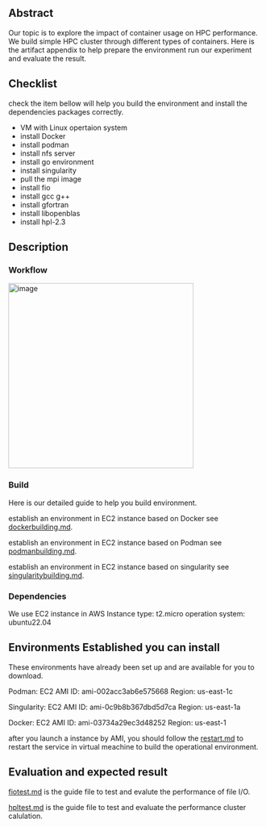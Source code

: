 ## Abstract

Our topic is to explore the impact of container usage on HPC performance. We build simple HPC cluster through different types of containers. Here is the artifact appendix to help prepare the environment run our experiment and evaluate the result.

## Checklist

check the item bellow will help you build the environment and install the dependencies packages correctly.

- VM with Linux opertaion system
- install Docker
- install podman
- install nfs server
- install go environment
- install singularity
- pull the mpi image
- install fio
- install gcc g++
- install gfortran
- install libopenblas
- install hpl-2.3


## Description

### Workflow
<img width="367" alt="image" src="https://user-images.githubusercontent.com/46880289/235099670-60ed9f63-ad10-427f-9a11-85a0f073fc3c.png">



### Build
Here is our detailed guide to help you build environment.

establish an environment in EC2 instance based on Docker see [dockerbuilding.md](./dockerbuilding.md).

establish an environment in EC2 instance based on Podman see [podmanbuilding.md](./podmanbuilding.md).

establish an environment in EC2 instance based on singularity see [singularitybuilding.md](./singularitybuilding.md).


### Dependencies
We use EC2 instance in AWS
Instance type: t2.micro
operation system: ubuntu22.04

## Environments Established you can install

These environments have already been set up and are available for you to download.

Podman:
EC2 AMI ID: ami-002acc3ab6e575668
Region: us-east-1c

Singularity:
EC2 AMI ID: ami-0c9b8b367dbd5d7ca
Region: us-east-1a

Docker:
EC2 AMI ID: ami-03734a29ec3d48252
Region: us-east-1

after you launch a instance by AMI, you should follow the [restart.md](./restart.md) to restart the service in virtual meachine to build the operational environment.

## Evaluation and expected result

[fiotest.md](./fiotest.md) is the guide file to test and evalute the performance of file I/O.

[hpltest.md](./hpltest.md) is the guide file to test and evaluate the performance cluster calulation.
